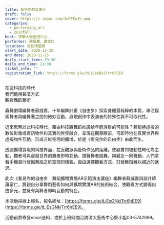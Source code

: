 ```yaml
---
title: 看見你的自由步
draft: false
cover: https://i.imgur.com/3wPTEa3h.png
categories:
  - performing_art
  - 2020fall
host: 清華大學藝術中心
performer: 蘇威嘉、蕭富仁
location: 合勤演藝廳
start_date: 2020-11-25
end_date: 2020-11-25
daily_start_time: 19:30
daily_end_time: 21:00
ticket_info: ""
registration_link: https://forms.gle/tLiEsGNkiTrr6hEE9
---
```


在這科技的時代\
我們能用甚麼方式\
觀看舞蹈藝術

驫舞劇場編舞者蘇威嘉，十年編舞計畫《自由步》探索身體最純粹的本質，專注探索舞者與編舞著之間的微妙互動，展現創作中表演者的特殊性與不可取代性。

近來思索於此科技時代，藉由科技將舞蹈推廣給年輕族群的可能性？若能將虛擬的數位影像或資訊物件和真實的世界融合，呈現在觀眾眼前，可即時地在真實世界與虛擬物件互動，形成三維空間的擴增，於是《看見你的自由步》由此而生。

透過擴增實境的科技界面，拉近觀眾與藝術作品的距離，使觀賞的被動性轉化為主動，觀者可與虛擬世界的舞者即時互動，跟著舞者跳舞，與親友一同舞動，人們拿著手機自行發掘舞蹈之於空間的樣貌，自由選擇觀看方式，打破舞蹈難以親近的迷思。

此次《看見你的自由步：舞蹈擴增實境AR示範演出講座》編舞者蘇威嘉與設計師蕭富仁，將親自分享舞蹈藝術如何與擴增實境AR的技術結合，使觀看方式變得自由多元，並擁有與舞者即時互動的特色。



本活動採線上報名，報名網址：[https://forms.gle/tLiEsGNkiTrr6hEE9](https://forms.gle/tLiEsGNkiTrr6hEE9)。

活動前將寄發email通知，或於上班時間洽詢清大藝術中心鄭小姐03-5742899。